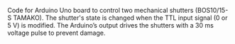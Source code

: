 Code for Arduino Uno board to control two mechanical shutters (BOS10/15-S TAMAKO).
The shutter's state is changed when the TTL input signal (0 or 5 V) is modified. 
The Arduino’s output drives the shutters with a 30 ms voltage pulse to prevent damage.
